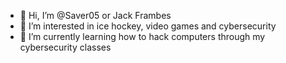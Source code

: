 - 👋 Hi, I’m @Saver05 or Jack Frambes
- 👀 I’m interested in ice hockey, video games and cybersecurity
- 🌱 I’m currently learning how to hack computers through my cybersecurity classes

<!---
Saver05/Saver05 is a ✨ special ✨ repository because its `README.md` (this file) appears on your GitHub profile.
You can click the Preview link to take a look at your changes.
--->
